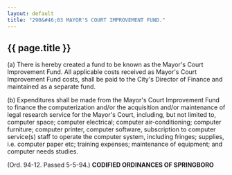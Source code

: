 ```yaml
---
layout: default 
title: "290&#46;03 MAYOR'S COURT IMPROVEMENT FUND."
---
```


{{ page.title }}
----------------

​(a) There is hereby created a fund to be known as the Mayor's Court
Improvement Fund. All applicable costs received as Mayor's Court
Improvement Fund costs, shall be paid to the City's Director of Finance
and maintained as a separate fund.

​(b) Expenditures shall be made from the Mayor's Court Improvement Fund
to finance the computerization and/or the acquisition and/or maintenance
of legal research service for the Mayor's Court, including, but not
limited to, computer space; computer electrical; computer
air-conditioning; computer furniture; computer printer, computer
software, subscription to computer service(s) staff to operate the
computer system, including fringes; supplies, i.e. computer paper etc;
training expenses; maintenance of equipment; and computer needs studies.

(Ord. 94-12. Passed 5-5-94.) **CODIFIED ORDINANCES OF SPRINGBORO**
